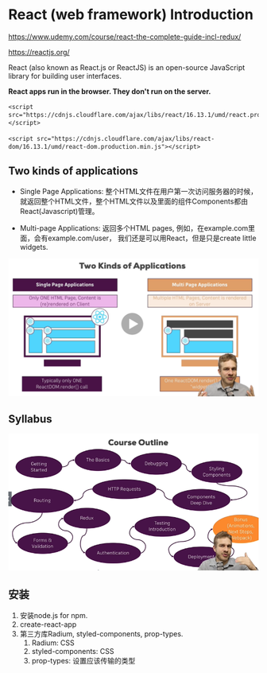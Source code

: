 # React (web framework) Introduction

https://www.udemy.com/course/react-the-complete-guide-incl-redux/

https://reactjs.org/

React (also known as React.js or ReactJS) is an open-source JavaScript library for building user interfaces.

**React apps run in the browser. They don't run on the server.**


```
<script src="https://cdnjs.cloudflare.com/ajax/libs/react/16.13.1/umd/react.production.min.js"></script>

<script src="https://cdnjs.cloudflare.com/ajax/libs/react-dom/16.13.1/umd/react-dom.production.min.js"></script>
```

## Two kinds of applications

- Single Page Applications: 整个HTML文件在用户第一次访问服务器的时候，就返回整个HTML文件，整个HTML文件以及里面的组件Components都由React(Javascript)管理。

- Multi-page Applications: 返回多个HTML pages, 例如，在example.com里面，会有example.com/user， 我们还是可以用React，但是只是create little widgets.

![alt text](./images/two-kinds-of-apps.png)


## Syllabus
![alt text](./images/syllabus.png)


## 安装
1. 安装node.js for npm.
2. create-react-app
3. 第三方库Radium, styled-components, prop-types.
    1. Radium: CSS
    2. styled-components: CSS
    3. prop-types: 设置应该传输的类型